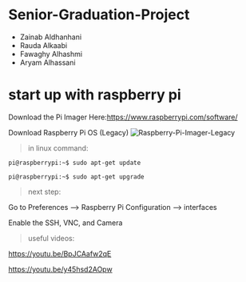 # Senior-Graduation-Project
* Zainab Aldhanhani   
* Rauda Alkaabi      
* Fawaghy Alhashmi    
* Aryam  Alhassani

# start up with raspberry pi

Download the Pi Imager Here:https://www.raspberrypi.com/software/

Download Raspberry Pi OS (Legacy)
![Raspberry-Pi-Imager-Legacy](https://user-images.githubusercontent.com/101204152/159136057-79d3e627-c520-4322-ad59-d01f6b9725e3.jpg)


>in linux command: 
```
pi@raspberrypi:~$ sudo apt-get update

pi@raspberrypi:~$ sudo apt-get upgrade
```
>next step:

  Go to Preferences --> Raspberry Pi Configuration --> interfaces 

  Enable the SSH, VNC, and Camera

>useful videos:

https://youtu.be/BpJCAafw2qE

https://youtu.be/y45hsd2AOpw



